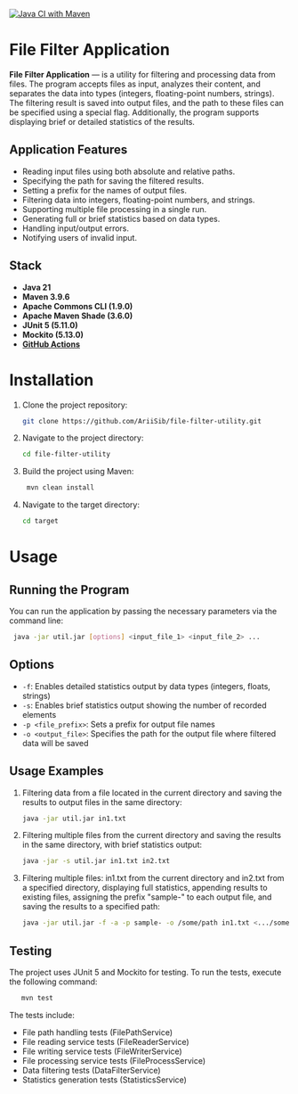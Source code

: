 ﻿[![Java CI with Maven](https://github.com/AriiSib/file-filter-utility/actions/workflows/ci.yml/badge.svg)](https://github.com/AriiSib/file-filter-utility/actions/workflows/ci.yml)

# File Filter Application

**File Filter Application** — is a utility for filtering and processing data from files.
The program accepts files as input, analyzes their content,
and separates the data into types (integers, floating-point numbers, strings).
The filtering result is saved into output files,
and the path to these files can be specified using a special flag. Additionally,
the program supports displaying brief or detailed statistics of the results.

## Application Features

- Reading input files using both absolute and relative paths.
- Specifying the path for saving the filtered results.
- Setting a prefix for the names of output files.
- Filtering data into integers, floating-point numbers, and strings.
- Supporting multiple file processing in a single run.
- Generating full or brief statistics based on data types.
- Handling input/output errors.
- Notifying users of invalid input.

## Stack

- **Java 21**
- **Maven 3.9.6**
- **Apache Commons CLI (1.9.0)**
- **Apache Maven Shade (3.6.0)**
- **JUnit 5 (5.11.0)**
- **Mockito (5.13.0)**
- **[GitHub Actions](https://github.com/AriiSib/file-filter-utility/actions)**

# Installation

1. Clone the project repository:
   ```bash
   git clone https://github.com/AriiSib/file-filter-utility.git
   ```

2. Navigate to the project directory:
   ```bash
   cd file-filter-utility
   ```

3. Build the project using Maven:
   ```bash
    mvn clean install
   ```

4. Navigate to the target directory:
   ```bash
   cd target
   ```

# Usage

## Running the Program

You can run the application by passing the necessary parameters via the command line:

   ```bash
    java -jar util.jar [options] <input_file_1> <input_file_2> ...
   ```

## Options

- ```-f```: Enables detailed statistics output by data types (integers, floats, strings)
- ```-s```: Enables brief statistics output showing the number of recorded elements
- ```-p <file_prefix>```: Sets a prefix for output file names
- ````-o <output_file>````: Specifies the path for the output file where filtered data will be saved

## Usage Examples

1. Filtering data from a file located in the current directory and saving the results to output files in the same
   directory:
    ```bash
   java -jar util.jar in1.txt
    ```

2. Filtering multiple files from the current directory and saving the results in the same directory, with brief
   statistics output:
    ```bash
   java -jar -s util.jar in1.txt in2.txt
    ```

3. Filtering multiple files: in1.txt from the current directory and in2.txt from a specified directory,
   displaying full statistics, appending results to existing files, assigning the prefix "sample-" to each output file,
   and saving the results to a specified path:
    ```bash
   java -jar util.jar -f -a -p sample- -o /some/path in1.txt <.../some/path/in2.txt>
    ```

## Testing

The project uses JUnit 5 and Mockito for testing. To run the tests, execute the following command:

```bash
   mvn test
```

The tests include:

- File path handling tests (FilePathService)
- File reading service tests (FileReaderService)
- File writing service tests (FileWriterService)
- File processing service tests (FileProcessService)
- Data filtering tests (DataFilterService)
- Statistics generation tests (StatisticsService)
